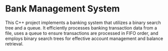 # Bank Management System

This C++ project implements a banking system that utilizes a binary search tree and a queue. It efficiently processes banking transaction data from a file, uses a queue to ensure transactions are processed in FIFO order, and employs binary search trees for effective account management and balance retrieval.
